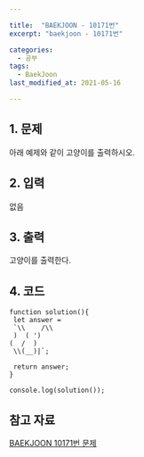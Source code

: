 ```yaml
---

title:  "BAEKJOON - 10171번"
excerpt: "baekjoon - 10171번"

categories:
  - 공부
tags:
  - BaekJoon
last_modified_at: 2021-05-16

---
```


## 1. 문제

아래 예제와 같이 고양이를 출력하시오.

## 2. 입력

없음

## 3. 출력

고양이를 출력한다.

## 4. 코드

```
function solution(){
 let answer = 
 `\\    /\\
 )  ( ')
(  /  )
 \\(__)|`;
  
 return answer;
}
  
console.log(solution());
```

## 참고 자료

[BAEKJOON 10171번 문제][1]   

[1]: https://www.acmicpc.net/problem/10171
